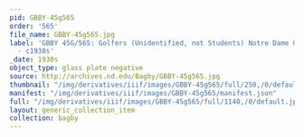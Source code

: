 ```yaml
---
pid: GBBY-45g565
order: '565'
file_name: GBBY-45g565.jpg
label: 'GBBY 45G/565: Golfers (Unidentified, not Students) Notre Dame Golf Course
  - c1930s'
_date: 1930s
object_type: glass plate negative
source: http://archives.nd.edu/Bagby/GBBY-45g565.jpg
thumbnail: "/img/derivatives/iiif/images/GBBY-45g565/full/250,/0/default.jpg"
manifest: "/img/derivatives/iiif/images/GBBY-45g565/manifest.json"
full: "/img/derivatives/iiif/images/GBBY-45g565/full/1140,/0/default.jpg"
layout: generic_collection_item
collection: bagby
---
```

